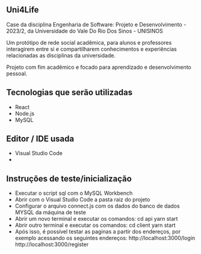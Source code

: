 ## Uni4Life

Case da disciplina Engenharia de Software: Projeto e Desenvolvimento - 2023/2, da Universidade do Vale Do Rio Dos Sinos - UNISINOS 

Um protótipo de rede social acadêmica, para alunos e professores interagirem entre si e compartilharem conhecimentos e experiências relacionadas as disciplinas da universidade.

Projeto com fim acadêmico e focado para aprendizado e desenvolvimento pessoal.

## Tecnologias que serão utilizadas

- React
- Node.js 
- MySQL
  
## Editor / IDE usada

- Visual Studio Code
- 
## Instruções de teste/inicialização

- Executar o script sql com o MySQL Workbench
- Abrir com o Visual Studio Code a pasta raiz do projeto
- Configurar o arquivo connect.js com os dados do banco de dados MYSQL da máquina de teste
- Abrir um novo terminal e executar os comandos:
  cd api
  yarn start
- Abrir outro terminal e executar os comandos:
  cd client 
  yarn start
- Após isso, é possível testar as paginas a partir dos endereços, por exemplo acessando os seguintes endereços:
  http://localhost:3000/login
  http://localhost:3000/register
